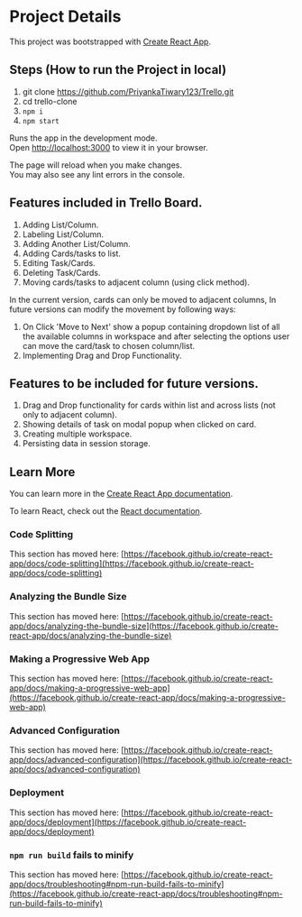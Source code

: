 # Project Details
This project was bootstrapped with [Create React App](https://github.com/facebook/create-react-app).

  ## Steps (How to run the Project in local)
  1. git clone https://github.com/PriyankaTiwary123/Trello.git
  2. cd trello-clone
  3. `npm i`
  4. `npm start`


Runs the app in the development mode.\
Open [http://localhost:3000](http://localhost:3000) to view it in your browser.

The page will reload when you make changes.\
You may also see any lint errors in the console.

## Features included in Trello Board.
 1. Adding List/Column.
 2. Labeling List/Column.
 3. Adding Another List/Column.
 4. Adding Cards/tasks to list.
 5. Editing Task/Cards.
 6. Deleting Task/Cards.
 7. Moving cards/tasks to adjacent column (using click method).

 In the current version, cards can only be moved to adjacent columns, In future versions can modify the movement by following ways:
1. On Click 'Move to Next' show a popup containing dropdown list of all the available columns in workspace and after selecting the options user can move the card/task to chosen column/list.
2. Implementing Drag and Drop Functionality.

## Features to be included for future versions.
1. Drag and Drop functionality for cards within list and across lists (not only to adjacent column).
2. Showing details of task on modal popup when clicked on card.
3. Creating multiple workspace.
4. Persisting data in session storage.

 

## Learn More

You can learn more in the [Create React App documentation](https://facebook.github.io/create-react-app/docs/getting-started).

To learn React, check out the [React documentation](https://reactjs.org/).

### Code Splitting

This section has moved here: [https://facebook.github.io/create-react-app/docs/code-splitting](https://facebook.github.io/create-react-app/docs/code-splitting)

### Analyzing the Bundle Size

This section has moved here: [https://facebook.github.io/create-react-app/docs/analyzing-the-bundle-size](https://facebook.github.io/create-react-app/docs/analyzing-the-bundle-size)

### Making a Progressive Web App

This section has moved here: [https://facebook.github.io/create-react-app/docs/making-a-progressive-web-app](https://facebook.github.io/create-react-app/docs/making-a-progressive-web-app)

### Advanced Configuration

This section has moved here: [https://facebook.github.io/create-react-app/docs/advanced-configuration](https://facebook.github.io/create-react-app/docs/advanced-configuration)

### Deployment

This section has moved here: [https://facebook.github.io/create-react-app/docs/deployment](https://facebook.github.io/create-react-app/docs/deployment)

### `npm run build` fails to minify

This section has moved here: [https://facebook.github.io/create-react-app/docs/troubleshooting#npm-run-build-fails-to-minify](https://facebook.github.io/create-react-app/docs/troubleshooting#npm-run-build-fails-to-minify)
